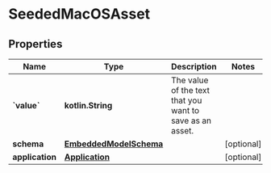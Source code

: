 
# SeededMacOSAsset

## Properties
Name | Type | Description | Notes
------------ | ------------- | ------------- | -------------
**&#x60;value&#x60;** | **kotlin.String** | The value of the text that you want to save as an asset. | 
**schema** | [**EmbeddedModelSchema**](EmbeddedModelSchema.md) |  |  [optional]
**application** | [**Application**](Application.md) |  |  [optional]



